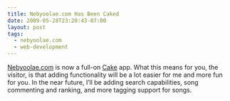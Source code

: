 ```yaml
---
title: Nebyoolae.com Has Been Caked
date: 2009-05-28T23:20:43-07:00
layout: post
tags:
  - nebyoolae.com
  - web-development
---
```

[Nebyoolae.com](http://nebyoolae.com) is now a full-on [Cake](http://cakephp.org) app. What this means for you, the visitor, is that adding functionality will be a lot easier for me and more fun for you. In the near future, I&#8217;ll be adding search capabilities, song commenting and ranking, and more tagging support for songs.

<!--more-->
